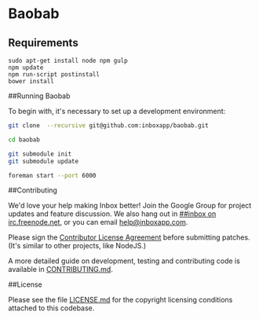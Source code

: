 Baobab
========

## Requirements

```
sudo apt-get install node npm gulp
npm update
npm run-script postinstall
bower install
```

##Running Baobab

To begin with, it's necessary to set up a development environment:

```bash
git clone  --recursive git@github.com:inboxapp/baobab.git

cd baobab

git submodule init
git submodule update

foreman start --port 6000

```

##Contributing

We'd love your help making Inbox better! Join the Google Group for project updates and feature discussion. We also hang out in [##inbox on irc.freenode.net](http://webchat.freenode.net/?channels=##inbox), or you can email help@inboxapp.com.

Please sign the [Contributor License Agreement](https://www.inboxapp.com/cla.html) before submitting patches. (It's similar to other projects, like NodeJS.)

A more detailed guide on development, testing and contributing code is available in [CONTRIBUTING.md](CONTRIBUTING.md).

##License

Please see the file [LICENSE.md](LICENSE.md) for the copyright licensing conditions attached to
this codebase.
